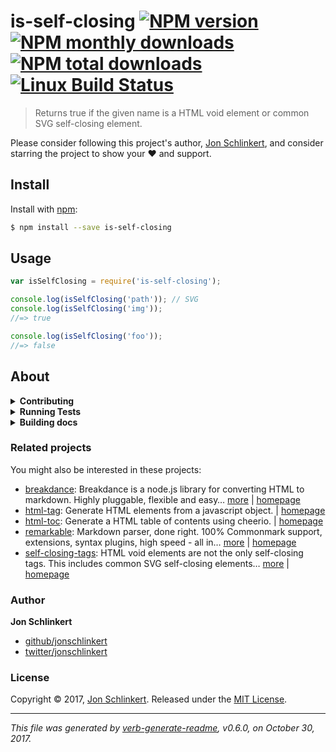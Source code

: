 # is-self-closing [![NPM version](https://img.shields.io/npm/v/is-self-closing.svg?style=flat)](https://www.npmjs.com/package/is-self-closing) [![NPM monthly downloads](https://img.shields.io/npm/dm/is-self-closing.svg?style=flat)](https://npmjs.org/package/is-self-closing) [![NPM total downloads](https://img.shields.io/npm/dt/is-self-closing.svg?style=flat)](https://npmjs.org/package/is-self-closing) [![Linux Build Status](https://img.shields.io/travis/jonschlinkert/is-self-closing.svg?style=flat&label=Travis)](https://travis-ci.org/jonschlinkert/is-self-closing)

> Returns true if the given name is a HTML void element or common SVG self-closing element.

Please consider following this project's author, [Jon Schlinkert](https://github.com/jonschlinkert), and consider starring the project to show your :heart: and support.

## Install

Install with [npm](https://www.npmjs.com/):

```sh
$ npm install --save is-self-closing
```

## Usage

```js
var isSelfClosing = require('is-self-closing');

console.log(isSelfClosing('path')); // SVG
console.log(isSelfClosing('img'));
//=> true

console.log(isSelfClosing('foo'));
//=> false
```

## About

<details>
<summary><strong>Contributing</strong></summary>

Pull requests and stars are always welcome. For bugs and feature requests, [please create an issue](../../issues/new).

Please read the [contributing guide](.github/contributing.md) for advice on opening issues, pull requests, and coding standards.

</details>

<details>
<summary><strong>Running Tests</strong></summary>

Running and reviewing unit tests is a great way to get familiarized with a library and its API. You can install dependencies and run tests with the following command:

```sh
$ npm install && npm test
```

</details>

<details>
<summary><strong>Building docs</strong></summary>

_(This project's readme.md is generated by [verb](https://github.com/verbose/verb-generate-readme), please don't edit the readme directly. Any changes to the readme must be made in the [.verb.md](.verb.md) readme template.)_

To generate the readme, run the following command:

```sh
$ npm install -g verbose/verb#dev verb-generate-readme && verb
```

</details>

### Related projects

You might also be interested in these projects:

* [breakdance](https://www.npmjs.com/package/breakdance): Breakdance is a node.js library for converting HTML to markdown. Highly pluggable, flexible and easy… [more](http://breakdance.io) | [homepage](http://breakdance.io "Breakdance is a node.js library for converting HTML to markdown. Highly pluggable, flexible and easy to use. It's time for your markup to get down.")
* [html-tag](https://www.npmjs.com/package/html-tag): Generate HTML elements from a javascript object. | [homepage](https://github.com/jonschlinkert/html-tag "Generate HTML elements from a javascript object.")
* [html-toc](https://www.npmjs.com/package/html-toc): Generate a HTML table of contents using cheerio. | [homepage](https://github.com/jonschlinkert/html-toc "Generate a HTML table of contents using cheerio.")
* [remarkable](https://www.npmjs.com/package/remarkable): Markdown parser, done right. 100% Commonmark support, extensions, syntax plugins, high speed - all in… [more](https://github.com/jonschlinkert/remarkable) | [homepage](https://github.com/jonschlinkert/remarkable "Markdown parser, done right. 100% Commonmark support, extensions, syntax plugins, high speed - all in one.")
* [self-closing-tags](https://www.npmjs.com/package/self-closing-tags): HTML void elements are not the only self-closing tags. This includes common SVG self-closing elements… [more](https://github.com/jonschlinkert/self-closing-tags) | [homepage](https://github.com/jonschlinkert/self-closing-tags "HTML void elements are not the only self-closing tags. This includes common SVG self-closing elements as well.")

### Author

**Jon Schlinkert**

* [github/jonschlinkert](https://github.com/jonschlinkert)
* [twitter/jonschlinkert](https://twitter.com/jonschlinkert)

### License

Copyright © 2017, [Jon Schlinkert](https://github.com/jonschlinkert).
Released under the [MIT License](LICENSE).

***

_This file was generated by [verb-generate-readme](https://github.com/verbose/verb-generate-readme), v0.6.0, on October 30, 2017._